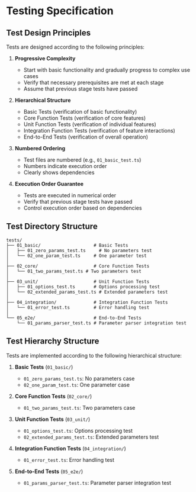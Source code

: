 # Testing Specification

## Test Design Principles

Tests are designed according to the following principles:

1. **Progressive Complexity**
   - Start with basic functionality and gradually progress to complex use cases
   - Verify that necessary prerequisites are met at each stage
   - Assume that previous stage tests have passed

2. **Hierarchical Structure**
   - Basic Tests (verification of basic functionality)
   - Core Function Tests (verification of core features)
   - Unit Function Tests (verification of individual features)
   - Integration Function Tests (verification of feature interactions)
   - End-to-End Tests (verification of overall operation)

3. **Numbered Ordering**
   - Test files are numbered (e.g., `01_basic_test.ts`)
   - Numbers indicate execution order
   - Clearly shows dependencies

4. **Execution Order Guarantee**
   - Tests are executed in numerical order
   - Verify that previous stage tests have passed
   - Control execution order based on dependencies

## Test Directory Structure

```
tests/
├── 01_basic/                    # Basic Tests
│   ├── 01_zero_params_test.ts     # No parameters test
│   └── 02_one_param_test.ts     # One parameter test
│
├── 02_core/                     # Core Function Tests
│   └── 01_two_params_test.ts # Two parameters test
│
├── 03_unit/                     # Unit Function Tests
│   ├── 01_options_test.ts       # Options processing test
│   └── 02_extended_params_test.ts # Extended parameters test
│
├── 04_integration/              # Integration Function Tests
│   └── 01_error_test.ts         # Error handling test
│
└── 05_e2e/                      # End-to-End Tests
    └── 01_params_parser_test.ts # Parameter parser integration test
```

## Test Hierarchy Structure

Tests are implemented according to the following hierarchical structure:

1. **Basic Tests** (`01_basic/`)
   - `01_zero_params_test.ts`: No parameters case
   - `02_one_param_test.ts`: One parameter case

2. **Core Function Tests** (`02_core/`)
   - `01_two_params_test.ts`: Two parameters case

3. **Unit Function Tests** (`03_unit/`)
   - `01_options_test.ts`: Options processing test
   - `02_extended_params_test.ts`: Extended parameters test

4. **Integration Function Tests** (`04_integration/`)
   - `01_error_test.ts`: Error handling test

5. **End-to-End Tests** (`05_e2e/`)
   - `01_params_parser_test.ts`: Parameter parser integration test